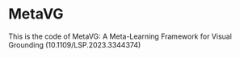 # MetaVG
This is the code of MetaVG: A Meta-Learning Framework for Visual Grounding (10.1109/LSP.2023.3344374)
